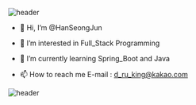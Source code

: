 ![header](https://capsule-render.vercel.app/api?type=waving&color=87cefa&height=200&section=header&text=Han%20SeongJun&fontSize=80&&fontColor=181717&animation=fadeIn&fontAlignY=38&)

- 👋 Hi, I’m @HanSeongJun
- 👀 I’m interested in Full_Stack Programming
- 🌱 I’m currently learning Spring_Boot and Java 

- 📫 How to reach me 
     E-mail : d_ru_king@kakao.com

![header](https://capsule-render.vercel.app/api?type=waving&color=87cefa&height=200&section=footer&fontSize=80&animation=fadeIn&fontAlignY=38&reversal=true)
<!---
HanSeongJun/HanSeongJun is a ✨ special ✨ repository because its `README.md` (this file) appears on your GitHub profile.
You can click the Preview link to take a look at your changes.
--->
